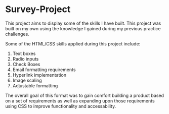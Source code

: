 # Survey-Project
This project aims to display some of the skills I have built. This project was built on my own using the knowledge I gained during my previous practice challenges.

Some of the HTML/CSS skills applied during this project include:

  1. Text boxes
  2. Radio inputs
  3. Check Boxes
  4. Email formatting requirements
  5. Hyperlink implementation
  6. Image scaling
  7. Adjustable formatting
  
 The overall goal of this format was to gain comfort building a product based on a set of requirements as well as expanding upon those requirements using CSS to improve functionality and accessability.
